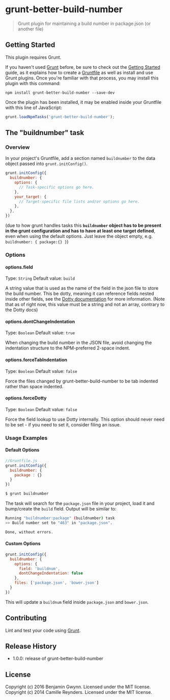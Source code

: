# grunt-better-build-number

> Grunt plugin for maintaining a build number in package.json (or another file)

## Getting Started
This plugin requires Grunt.

If you haven't used [Grunt](http://gruntjs.com/) before, be sure to check out the [Getting Started](http://gruntjs.com/getting-started) guide, as it explains how to create a [Gruntfile](http://gruntjs.com/sample-gruntfile) as well as install and use Grunt plugins. Once you're familiar with that process, you may install this plugin with this command:

```shell
npm install grunt-better-build-number --save-dev
```

Once the plugin has been installed, it may be enabled inside your Gruntfile with this line of JavaScript:

```js
grunt.loadNpmTasks('grunt-better-build-number');
```

## The "buildnumber" task

### Overview
In your project's Gruntfile, add a section named `buildnumber` to the data object passed into `grunt.initConfig()`.

```js
grunt.initConfig({
  buildnumber: {
    options: {
      // Task-specific options go here.
    },
    your_target: {
      // Target-specific file lists and/or options go here.
    },
  },
})
```

(due to how grunt handles tasks this **`buildnumber` object has to be present in the grunt configuration and has to have at least one target defined**, even when using the default options. Just leave the object empty, e.g. `buildnumber: { package:{} }`)

### Options

#### options.field
Type: `String`
Default value: `build`

A string value that is used as the name of the field in the json file to store the build number. This be dotty, meaning it can reference fields nested inside other fields, see the [Dotty documentation](http://deoxxa.github.io/dotty/docs/) for more information. (Note that as of right now, this value must be a string and not an array, contrary to the Dotty docs)

#### options.dontChangeIndentation
Type: `Boolean`
Default value: `true`

When changing the build number in the JSON file, avoid changing the indentation structure to the NPM-preferred 2-space indent.

#### options.forceTabIndentation
Type: `Boolean`
Default value: `false`

Force the files changed by grunt-better-build-number to be tab indented rather than space indented.

#### options.forceDotty
Type: `Boolean`
Default value: `false`

Force the field lookup to use Dotty internally. This option should never need to be set - if you need to set it, consider filing an issue.

### Usage Examples

#### Default Options

```js
//Gruntfile.js
grunt.initConfig({
  buildnumber: {
    package : {}
  }
})
```

```sh
$ grunt buildnumber
```

The task will search for the `package.json` file in your project, load it and bump/create the `build` field. Output will be similar to:

```sh
Running "buildnumber:package" (buildnumber) task
>> Build number set to "463" in "package.json".

Done, without errors.
```

#### Custom Options

```js
grunt.initConfig({
  buildnumber: {
    options: {
      field: 'buildnum',
	  dontChangeIndentation: false
    },
    files: ['package.json', 'bower.json']
  }
})
```

This will update a `buildnum` field inside `package.json` and `bower.json`.

## Contributing
Lint and test your code using [Grunt](http://gruntjs.com/).

## Release History

* 1.0.0: release of grunt-better-build-number

## License
Copyright (c) 2016 Benjamin Gwynn. Licensed under the MIT license.
Copyright (c) 2014 Camille Reynders. Licensed under the MIT license.
